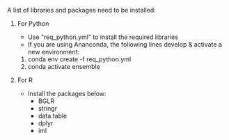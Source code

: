 A list of libraries and packages need to be installed:

1. For Python
    - Use "req_python.yml" to install the required libraries
    - If you are using Ananconda, the following lines develop & activate a new environment:
	1.  conda env create -f req_python.yml
	2.  conda activate ensemble

2. For R
    - Install the packages below:
         - BGLR
         - stringr
         - data.table
         - dplyr
         - iml 
